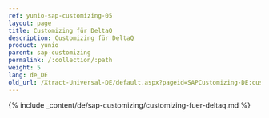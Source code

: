 ```yaml
---
ref: yunio-sap-customizing-05
layout: page
title: Customizing für DeltaQ
description: Customizing für DeltaQ
product: yunio
parent: sap-customizing
permalink: /:collection/:path
weight: 5
lang: de_DE
old_url: /Xtract-Universal-DE/default.aspx?pageid=SAPCustomizing-DE:customizing-fuer-deltaq
---
```


{% include _content/de/sap-customizing/customizing-fuer-deltaq.md  %}